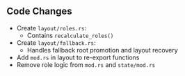 ## Code Changes

- Create `layout/roles.rs`:
  - Contains `recalculate_roles()`
- Create `layout/fallback.rs`:
  - Handles fallback root promotion and layout recovery
- Add `mod.rs` in layout to re-export functions
- Remove role logic from `mod.rs` and `state/mod.rs`
